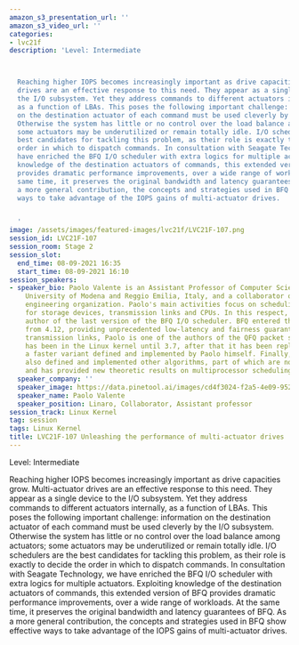 ```yaml
---
amazon_s3_presentation_url: ''
amazon_s3_video_url: ''
categories:
- lvc21f
description: 'Level: Intermediate 



  Reaching higher IOPS becomes increasingly important as drive capacities grow. Multi-actuator
  drives are an effective response to this need. They appear as a single device to
  the I/O subsystem. Yet they address commands to different actuators internally,
  as a function of LBAs. This poses the following important challenge: information
  on the destination actuator of each command must be used cleverly by the I/O subsystem.
  Otherwise the system has little or no control over the load balance among actuators;
  some actuators may be underutilized or remain totally idle. I/O schedulers are the
  best candidates for tackling this problem, as their role is exactly to decide the
  order in which to dispatch commands. In consultation with Seagate Technology, we
  have enriched the BFQ I/O scheduler with extra logics for multiple actuators. Exploiting
  knowledge of the destination actuators of commands, this extended version of BFQ
  provides dramatic performance improvements, over a wide range of workloads. At the
  same time, it preserves the original bandwidth and latency guarantees of BFQ. As
  a more general contribution, the concepts and strategies used in BFQ show effective
  ways to take advantage of the IOPS gains of multi-actuator drives.


  '
image: /assets/images/featured-images/lvc21f/LVC21F-107.png
session_id: LVC21F-107
session_room: Stage 2
session_slot:
  end_time: 08-09-2021 16:35
  start_time: 08-09-2021 16:10
session_speakers:
- speaker_bio: Paolo Valente is an Assistant Professor of Computer Science at the
    University of Modena and Reggio Emilia, Italy, and a collaborator of the Linaro
    engineering organization. Paolo's main activities focus on scheduling algorithms
    for storage devices, transmission links and CPUs. In this respect, Paolo is the
    author of the last version of the BFQ I/O scheduler. BFQ entered the Linux kernel
    from 4.12, providing unprecedented low-latency and fairness guarantees. As for
    transmission links, Paolo is one of the authors of the QFQ packet scheduler, which
    has been in the Linux kernel until 3.7, after that it has been replaced by QFQ+,
    a faster variant defined and implemented by Paolo himself. Finally, Paolo has
    also defined and implemented other algorithms, part of which are now in FreeBSD,
    and has provided new theoretic results on multiprocessor scheduling.
  speaker_company: ''
  speaker_image: https://data.pinetool.ai/images/cd4f3024-f2a5-4e09-9528-7c062f12582f.jpeg
  speaker_name: Paolo Valente
  speaker_position: Linaro, Collaborator, Assistant professor
session_track: Linux Kernel
tag: session
tags: Linux Kernel
title: LVC21F-107 Unleashing the performance of multi-actuator drives
---
```


Level: Intermediate 


Reaching higher IOPS becomes increasingly important as drive capacities grow. Multi-actuator drives are an effective response to this need. They appear as a single device to the I/O subsystem. Yet they address commands to different actuators internally, as a function of LBAs. This poses the following important challenge: information on the destination actuator of each command must be used cleverly by the I/O subsystem. Otherwise the system has little or no control over the load balance among actuators; some actuators may be underutilized or remain totally idle. I/O schedulers are the best candidates for tackling this problem, as their role is exactly to decide the order in which to dispatch commands. In consultation with Seagate Technology, we have enriched the BFQ I/O scheduler with extra logics for multiple actuators. Exploiting knowledge of the destination actuators of commands, this extended version of BFQ provides dramatic performance improvements, over a wide range of workloads. At the same time, it preserves the original bandwidth and latency guarantees of BFQ. As a more general contribution, the concepts and strategies used in BFQ show effective ways to take advantage of the IOPS gains of multi-actuator drives.